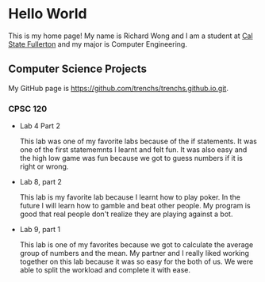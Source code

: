 # Hello World

This is my home page! My name is Richard Wong and I am a student at [Cal State Fullerton](http://www.fullerton.edu/) and my major is Computer Engineering.

## Computer Science Projects

My GitHub page is https://github.com/trenchs/trenchs.github.io.git.

### CPSC 120

* Lab 4 Part 2

    This lab was one of my favorite labs because of the if statements. It was one of the first statememnts I learnt and felt fun.
    It was also easy and the high low game was fun because we got to guess numbers if it is right or wrong.

* Lab 8, part 2

    This lab is my favorite lab because I learnt how to play poker. In the future I will learn how to gamble and beat other people.
    My program is good that real people don't realize they are playing against a bot.

* Lab 9, part 1

    This lab is one of my favorites because we got to calculate the average group of numbers and the mean. 
    My partner and I really liked working together on this lab because it was so easy for the both of us. 
    We were able to split the workload and complete it with ease. 